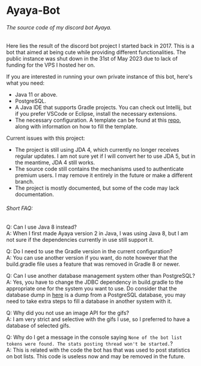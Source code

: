 # Ayaya-Bot
###### The source code of my discord bot Ayaya.

Here lies the result of the discord bot project I started back in 2017.
This is a bot that aimed at being cute while providing different functionalities.
The public instance was shut down in the 31st of May 2023 due to lack of funding for the VPS I hosted her on.

If you are interested in running your own private instance of this bot, here's what you need:
- Java 11 or above.
- PostgreSQL.
- A Java IDE that supports Gradle projects. You can check out Intellij, but if you prefer VSCode or Eclipse, install the necessary extensions.
- The necessary configuration. A template can be found at this [repo](https://github.com/Ayaya-Team/Ayaya-Misc), along with information on how to fill the template.

Current issues with this project:
- The project is still using JDA 4, which currently no longer receives regular updates. I am not sure yet if I will convert her to use JDA 5, but in the meantime, JDA 4 still works.
- The source code still contains the mechanisms used to authenticate premium users. I may remove it entirely in the future or make a different branch.
- The project is mostly documented, but some of the code may lack documentation.

###### Short FAQ:

Q: Can I use Java 8 instead?  
A: When I first made Ayaya version 2 in Java, I was using Java 8, but I am not sure if the dependencies currently in use still support it.

Q: Do I need to use the Gradle version in the current configuration?  
A: You can use another version if you want, do note however that the build.gradle file uses a feature that was removed in Gradle 8 or newer.

Q: Can I use another database management system other than PostgreSQL?  
A: Yes, you have to change the JDBC dependency in build.gradle to the appropriate one for the system you want to use. Do consider that the database dump in [here](https://github.com/Ayaya-Team/Ayaya-Misc) is a dump from a PostgreSQL database, you may need to take extra steps to fill a database in another system with it.

Q: Why did you not use an image API for the gifs?  
A: I am very strict and selective with the gifs I use, so I preferred to have a database of selected gifs.

Q: Why do I get a message in the console saying `None of the bot list tokens were found. The stats posting thread won't be started.`?  
A: This is related with the code the bot has that was used to post statistics on bot lists. This code is useless now and may be removed in the future.
